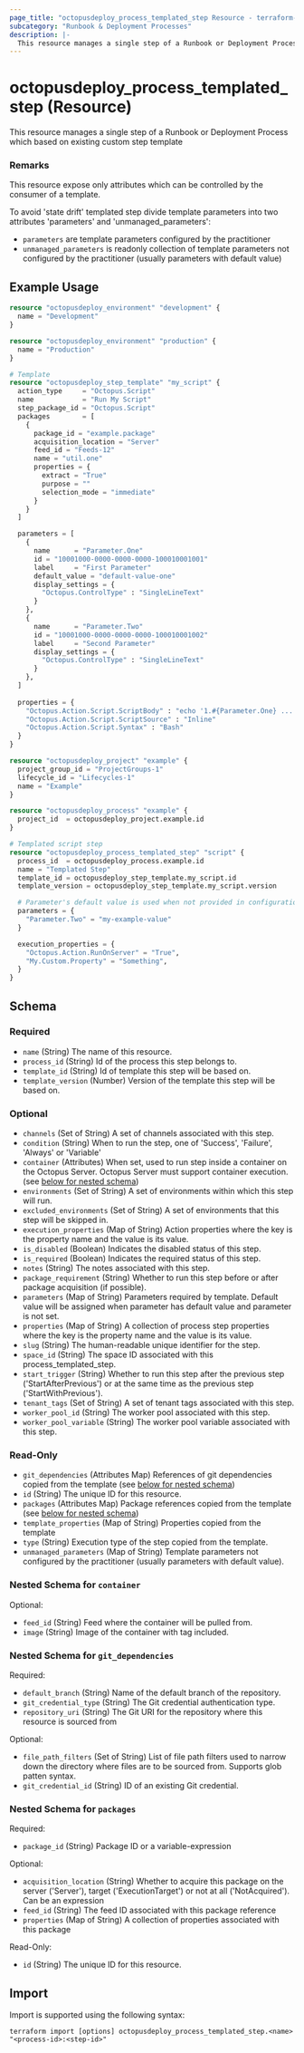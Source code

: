 ```yaml
---
page_title: "octopusdeploy_process_templated_step Resource - terraform-provider-octopusdeploy"
subcategory: "Runbook & Deployment Processes"
description: |-
  This resource manages a single step of a Runbook or Deployment Process which based on existing custom step template
---
```


# octopusdeploy_process_templated_step (Resource)

This resource manages a single step of a Runbook or Deployment Process which based on existing custom step template

### Remarks
This resource expose only attributes which can be controlled by the consumer of a template. 

To avoid 'state drift' templated step divide template parameters into two attributes 'parameters' and 'unmanaged_parameters':

* `parameters` are template parameters configured by the practitioner
* `unmanaged_parameters` is readonly collection of template parameters not configured by the practitioner (usually parameters with default value)

## Example Usage

```terraform
resource "octopusdeploy_environment" "development" {
  name = "Development"
}

resource "octopusdeploy_environment" "production" {
  name = "Production"
}

# Template
resource "octopusdeploy_step_template" "my_script" {
  action_type     = "Octopus.Script"
  name            = "Run My Script"
  step_package_id = "Octopus.Script"
  packages        = [
    {
      package_id = "example.package"
      acquisition_location = "Server"
      feed_id = "Feeds-12"
      name = "util.one"
      properties = {
        extract = "True"
        purpose = ""
        selection_mode = "immediate"
      }
    }
  ]

  parameters = [
    {
      name      = "Parameter.One"
      id = "10001000-0000-0000-0000-100010001001"
      label     = "First Parameter"
      default_value = "default-value-one"
      display_settings = {
        "Octopus.ControlType" : "SingleLineText"
      }
    },
    {
      name      = "Parameter.Two"
      id = "10001000-0000-0000-0000-100010001002"
      label     = "Second Parameter"
      display_settings = {
        "Octopus.ControlType" : "SingleLineText"
      }
    },
  ]
    
  properties = {
    "Octopus.Action.Script.ScriptBody" : "echo '1.#{Parameter.One} ... 2.#{Parameter.Two} ...'"
    "Octopus.Action.Script.ScriptSource" : "Inline"
    "Octopus.Action.Script.Syntax" : "Bash"
  }
}

resource "octopusdeploy_project" "example" {
  project_group_id = "ProjectGroups-1"
  lifecycle_id = "Lifecycles-1"
  name = "Example"
}

resource "octopusdeploy_process" "example" {
  project_id  = octopusdeploy_project.example.id
}

# Templated script step
resource "octopusdeploy_process_templated_step" "script" {
  process_id  = octopusdeploy_process.example.id
  name = "Templated Step"
  template_id = octopusdeploy_step_template.my_script.id
  template_version = octopusdeploy_step_template.my_script.version

  # Parameter's default value is used when not provided in configuration
  parameters = {
    "Parameter.Two" = "my-example-value"
  }

  execution_properties = {
    "Octopus.Action.RunOnServer" = "True",
    "My.Custom.Property" = "Something",
  }
}
```

<!-- schema generated by tfplugindocs -->
## Schema

### Required

- `name` (String) The name of this resource.
- `process_id` (String) Id of the process this step belongs to.
- `template_id` (String) Id of template this step will be based on.
- `template_version` (Number) Version of the template this step will be based on.

### Optional

- `channels` (Set of String) A set of channels associated with this step.
- `condition` (String) When to run the step, one of 'Success', 'Failure', 'Always' or 'Variable'
- `container` (Attributes) When set, used to run step inside a container on the Octopus Server. Octopus Server must support container execution. (see [below for nested schema](#nestedatt--container))
- `environments` (Set of String) A set of environments within which this step will run.
- `excluded_environments` (Set of String) A set of environments that this step will be skipped in.
- `execution_properties` (Map of String) Action properties where the key is the property name and the value is its value.
- `is_disabled` (Boolean) Indicates the disabled status of this step.
- `is_required` (Boolean) Indicates the required status of this step.
- `notes` (String) The notes associated with this step.
- `package_requirement` (String) Whether to run this step before or after package acquisition (if possible).
- `parameters` (Map of String) Parameters required by template. Default value will be assigned when parameter has default value and parameter is not set.
- `properties` (Map of String) A collection of process step properties where the key is the property name and the value is its value.
- `slug` (String) The human-readable unique identifier for the step.
- `space_id` (String) The space ID associated with this process_templated_step.
- `start_trigger` (String) Whether to run this step after the previous step ('StartAfterPrevious') or at the same time as the previous step ('StartWithPrevious').
- `tenant_tags` (Set of String) A set of tenant tags associated with this step.
- `worker_pool_id` (String) The worker pool associated with this step.
- `worker_pool_variable` (String) The worker pool variable associated with this step.

### Read-Only

- `git_dependencies` (Attributes Map) References of git dependencies copied from the template (see [below for nested schema](#nestedatt--git_dependencies))
- `id` (String) The unique ID for this resource.
- `packages` (Attributes Map) Package references copied from the template (see [below for nested schema](#nestedatt--packages))
- `template_properties` (Map of String) Properties copied from the template
- `type` (String) Execution type of the step copied from the template.
- `unmanaged_parameters` (Map of String) Template parameters not configured by the practitioner (usually parameters with default value).

<a id="nestedatt--container"></a>
### Nested Schema for `container`

Optional:

- `feed_id` (String) Feed where the container will be pulled from.
- `image` (String) Image of the container with tag included.


<a id="nestedatt--git_dependencies"></a>
### Nested Schema for `git_dependencies`

Required:

- `default_branch` (String) Name of the default branch of the repository.
- `git_credential_type` (String) The Git credential authentication type.
- `repository_uri` (String) The Git URI for the repository where this resource is sourced from

Optional:

- `file_path_filters` (Set of String) List of file path filters used to narrow down the directory where files are to be sourced from. Supports glob patten syntax.
- `git_credential_id` (String) ID of an existing Git credential.


<a id="nestedatt--packages"></a>
### Nested Schema for `packages`

Required:

- `package_id` (String) Package ID or a variable-expression

Optional:

- `acquisition_location` (String) Whether to acquire this package on the server ('Server'), target ('ExecutionTarget') or not at all ('NotAcquired'). Can be an expression
- `feed_id` (String) The feed ID associated with this package reference
- `properties` (Map of String) A collection of properties associated with this package

Read-Only:

- `id` (String) The unique ID for this resource.

## Import

Import is supported using the following syntax:

```shell
terraform import [options] octopusdeploy_process_templated_step.<name> "<process-id>:<step-id>"
```
